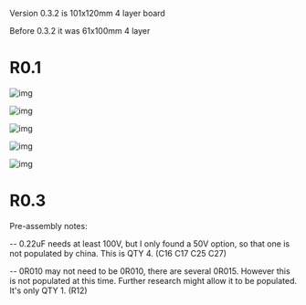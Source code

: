 
Version 0.3.2 is 101x120mm 4 layer board

Before 0.3.2 it was 61x100mm 4 layer


# R0.1
![img](https://raw.githubusercontent.com/wiki/rusefi/rusefi_documentation/Hardware/MC33816_test_board/MC33816_test_board_0_1_half_assembled.jpg)

![img](https://raw.githubusercontent.com/wiki/rusefi/rusefi_documentation/Hardware/MC33816_test_board/MC33816_test_board_0_1_assembled_1.jpg)

![img](https://raw.githubusercontent.com/wiki/rusefi/rusefi_documentation/Hardware/MC33816_test_board/MC33816_test_board_0_1_assembled_2.jpg)

![img](https://raw.githubusercontent.com/wiki/rusefi/rusefi_documentation/Hardware/MC33816_test_board/MC33816_test_board_0_1_assembled_3.jpg)

![img](https://raw.githubusercontent.com/wiki/rusefi/rusefi_documentation/Hardware/MC33816_test_board/MC33816_test_board_0_1_assembled_4.jpg)

# R0.3

Pre-assembly notes:

-- 0.22uF needs at least 100V, but I only found a 50V option, so that one is not populated by china. This is QTY 4. 
(C16 C17 C25 C27)

-- 0R010 may not need to be 0R010, there are several 0R015. However this is not populated at this time. Further research might allow it to be populated. It's only QTY 1. 
(R12)

